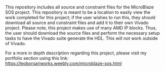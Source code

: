 This repository includes all source and constraint files for the MicroBlaze SOS project. This repository is meant to be a location to easily view the work completed for this project; if the user wishes to run this, they should download all source and constraint files and add it to their own Vivado project. Please note, this project makes use of many AMD IP blocks. Thus, the user should download the source files and perform the necessary setup tasks to have the Vivado suite generate the HDL. This will not work outside of Vivado.

For a more in depth description regarding this project, please visit my portfolio section using this link: https://leoborsariworks.weebly.com/microblaze-sos.html
